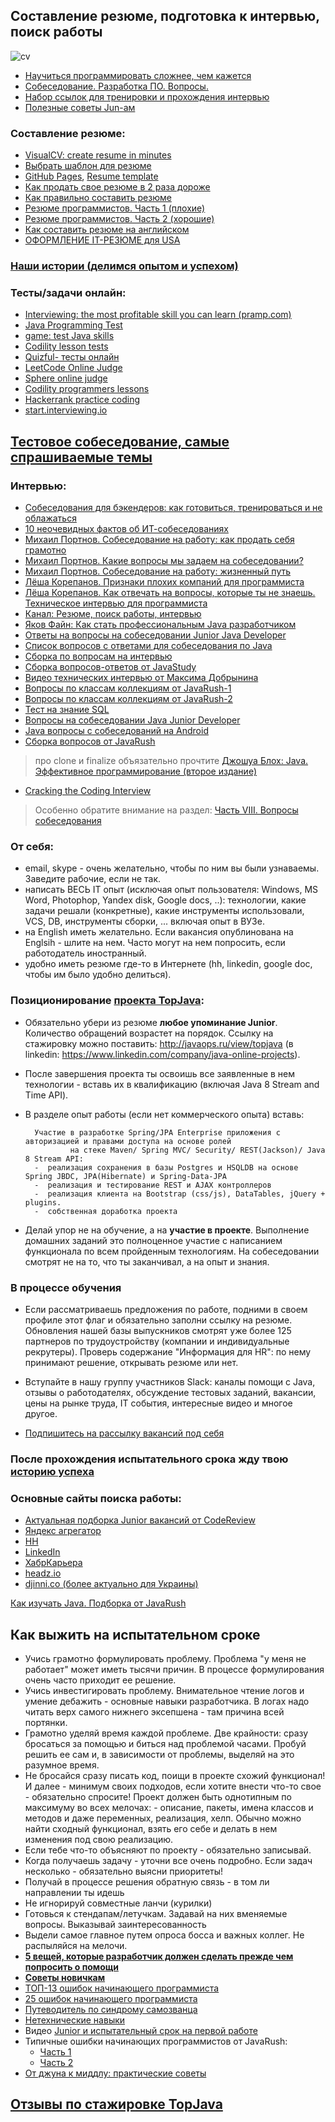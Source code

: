 ## Составление резюме, подготовка к интервью, поиск работы

![cv](https://cloud.githubusercontent.com/assets/13649199/10877471/93ea86b8-8157-11e5-9bfa-95e3fba75c58.jpg)

-  <a href="http://habrahabr.ru/company/ua-hosting/blog/272617/">Научиться программировать сложнее, чем кажется</a>
- [Собеседование. Разработка ПО. Вопросы.](https://drive.google.com/file/d/0B9Ye2auQ_NsFQVc2WUdCR0xvLWM/view?usp=sharing&resourcekey=0-HaWoRxoyboMSKjg5P2I1cQ)
- [Набор ссылок для тренировки и прохождения интервью](https://github.com/andreis/interview)
- [Полезные советы Jun-ам](https://github.com/JavaOPs)

### Составление резюме:
-  [VisualCV: create resume in minutes](https://www.visualcv.com/)
-  <a href="http://resumup.com/">Выбрать шаблон для резюме</a>
-  [GitHub Pages](https://pages.github.com/), <a href="https://github.com/jglovier/resume-template">Resume template</a>
-  <a href="http://lifehacker.ru/2015/04/07/33-lajfhaka-dlya-rezyume/">Как продать свое резюме в 2 раза дороже</a>
-  <a href="http://enjoy-job.ru/trudoustroistvo/kak-pravilno-sostavit-rezume/">Как правильно составить резюме</a>
-  <a href="http://habrahabr.ru/post/184332/">Резюме программистов. Часть 1 (плохие)</a>
-  <a href="http://habrahabr.ru/post/184372/">Резюме программистов. Часть 2 (хорошие)</a>
-  <a href="http://skyeng.ru/articles/sostavte-rezyume-na-anglijskom-450-primerov">Как составить резюме на английском</a>
-  <a href="http://blog.olegdubas.com/2013/03/17/resume/">ОФОРМЛЕНИЕ IT-РЕЗЮМЕ для USA</a>

### <a href="http://javaops.ru/story.html">Наши истории (делимся опытом и успехом)</a>

### Тесты/задачи онлайн:
- [Interviewing: the most profitable skill you can learn (pramp.com)](https://www.pramp.com/)
- [Java Programming Test](https://tests4geeks.com/java)
- <a href="http://www.javadeathmatch.com/">game: test Java skills</a>
- <a href="https://codility.com/programmers/lessons">Codility lesson tests</a>
- <a href="http://www.quizful.net/test">Quizful- тесты онлайн</a>
- <a href="https://leetcode.com/">LeetCode Online Judge</a>
- <a href="http://www.spoj.com/">Sphere online judge</a>
- <a href="https://codility.com/programmers/lessons/">Codility programmers lessons</a>
- <a href="https://www.hackerrank.com/">Hackerrank practice coding</a>
- [start.interviewing.io](https://start.interviewing.io/)

## [Тестовое собеседование, самые спрашиваемые темы](http://javaops.ru/interview/test.html)

### Интервью:
- [Собеседования для бэкендеров: как готовиться, тренироваться и не облажаться](https://habr.com/ru/companies/getmatch/articles/744760/)
- [10 неочевидных фактов об ИТ-собеседованиях](https://proglib.io/p/molchanie-intervyuera-ili-10-neochevidnyh-faktov-ob-it-sobesedovaniyah-2022-06-14)
- <a href="https://www.youtube.com/watch?v=Deb5wMHjBHY">Михаил Портнов. Собеседование на работу: как продать себя грамотно</a>
- <a href="https://www.youtube.com/watch?v=qKsc8PoHJwM">Михаил Портнов. Какие вопросы мы задаем на собеседовании?</a>
- <a href="https://www.youtube.com/watch?v=hry2CNuOxBg">Михаил Портнов. Собеседование на работу: жизненный путь</a>
- [Лёша Корепанов. Признаки плохих компаний для программиста](https://www.youtube.com/watch?v=Sj-WSWr-n7U)
- [Лёша Корепанов. Как отвечать на вопросы, которые ты не знаешь. Техническое интервью для программиста](https://www.youtube.com/watch?v=Beoh3tfgPEk)
- <a href="https://www.youtube.com/playlist?list=PL7XXjge0nKZczMtQbNk9c2cplvuLZomTh">Канал: Резюме, поиск работы, интервью</a>
-  <a href="https://www.youtube.com/watch?v=ft0Nj8Cm9kk">Яков Файн: Как стать профессиональным Java разработчиком</a>
-  <a href="https://jsehelper.blogspot.ru/p/blog-page.html">Ответы на вопросы на собеседовании Junior Java Developer</a>
-  <a href="http://javastudy.ru/interview/list-of-question-java-interview/">Список вопросов с ответами для собеседования по Java</a>
-  <a href="https://github.com/MaximAbramchuck/awesome-interviews#java">Сборка по вопросам на интервью</a>
-  <a href="http://javastudy.ru/category/interview/">Сборка вопросов-ответов от JavaStudy</a>
-  [Видео технических интервью от Максима Добрынина](https://www.youtube.com/playlist?list=PLxqzxxW1gWwJvVK11R_lJKAlP_9m3Gu2H)
- [Вопросы по классам коллекциям от JavaRush-1](http://info.javarush.ru/translation/2013/10/08/Часто-задаваемые-на-собеседованиях-вопросы-по-классам-коллекциям-в-Java-Часть-1-.html)
- [Вопросы по классам коллекциям от JavaRush-2](http://info.javarush.ru/translation/2013/10/08/Часто-задаваемые-на-собеседованиях-вопросы-по-классам-коллекциям-в-Java-Часть-2-.html)
-  <a href="http://habrahabr.ru/post/181033/">Тест на знание SQL</a>
-  <a href="http://jsehelper.blogspot.ru/p/blog-page.html">Вопросы на собеседовании Java Junior Developer</a>
-  <a href="https://play.google.com/store/apps/details?id=com.ab.jiq">Java вопросы с собеседований на Android</a>
-  <a href="https://drive.google.com/file/d/0B9Ye2auQ_NsFLTRFY293RUVPVms/view?usp=sharing&resourcekey=0-TXwkTG380W0Dm04cdZa4NA">Сборка вопросов от JavaRush</a>
> про clone и finalize объязательно прочтите <a href="http://www.ozon.ru/context/detail/id/24828676/">Джошуа Блох: Java. Эффективное программирование (второе издание)</a>

-  <a href="http://bookvoed.ru/book?id=2593572">Cracking the Coding Interview</a>
> Особенно обратите внимание на раздел: <a href="http://storage.piter.com/upload/contents/978545901120/978545901120_X.pdf">Часть VIII. Вопросы собеседования</a>


### От себя:
-  email, skype - очень желательно, чтобы по ним вы были узнаваемы. Заведите рабочие, если не так.
-  написать ВЕСЬ IT опыт (исключая опыт пользователя: Windows, MS Word, Photophop, Yandex disk, Google docs, ..): технологии, какие задачи решали (конкретные), какие инструменты использовали, VCS, DB, инструменты сборки, ... включая опыт в ВУЗе.
-  на English иметь желательно. Если вакансия опублинована на Englsih - шлите на нем. Часто могут на нем попросить, если работодатель иностранный.
-  удобно иметь резюме где-то в Интернете (hh, linkedin, google doc, чтобы им было удобно делиться).

### Позиционирование <a href="https://github.com/JavaOPs/topjava/blob/master/description.md">проекта TopJava</a>:
- Обязательно убери из резюме **любое упоминание Junior**. Количество обращений возрастет на порядок. Ссылку на стажировку можно поставить: http://javaops.ru/view/topjava (в linkedin: https://www.linkedin.com/company/java-online-projects).
-  После завершения проекта ты освоишь все заявленные в нем технологии - вставь их в квалификацию (включая Java 8 Stream and Time API). 
- В разделе опыт работы (если нет коммерческого опыта) вставь:

        Участие в разработке Spring/JPA Enterprise приложения c авторизацией и правами доступа на основе ролей 
                на стеке Maven/ Spring MVC/ Security/ REST(Jackson)/ Java 8 Stream API:
        -  реализация сохранения в базы Postgres и HSQLDB на основе Spring JBDC, JPA(Hibernate) и Spring-Data-JPA
        -  реализация и тестирование REST и AJAX контроллеров
        -  реализация клиента на Bootstrap (css/js), DataTables, jQuery + plugins.
        -  собственная доработка проекта

- Делай упор не на обучение, а на **участие в проекте**. Выполнение домашних заданий это полноценное участие с написанием функционала по всем пройденным технологиям. На собеседовании смотрят не на то, что ты заканчивал, а на опыт и знания.

### В процессе обучения
- Если рассматриваешь предложения по работе, подними в своем профиле этот флаг и обязательно заполни ссылку на резюме. Обновления нашей базы выпускников смотрят уже более 125 партнеров по трудоустройству (компании и индивидуальные рекрутеры). Проверь содержание "Информация для HR": по нему принимают решение, открывать резюме или нет.

- Вступайте в нашу группу участников Slack: каналы помощи с Java, отзывы о работодателях, обсуждение тестовых заданий, вакансии, цены на рынке труда, IT события, интересные видео и многое другое.

- <a href="https://vk.com/javawebinar?w=wall-58538268_414">Подпишитесь на рассылку вакансий под себя</a>

### После прохождения испытательного срока жду твою [историю успеха](http://javaops.ru/view/story)

### Основные сайты поиска работы:
- [Актуальная подборка Junior вакансий от CodeReview](https://jobs.yourcodereview.com/jobs?utm_source=partner&utm_medium=javaops&utm_campaign=landing)
- <a href="https://rabota.yandex.ru/search?job_industry=275&text=java">Яндекс агрегатор</a>
- <a href="hh.ru">HH</a>
- <a href="https://www.linkedin.com/">LinkedIn</a>
- <a href="https://career.habr.com/">ХабрКарьера</a>
- [headz.io](https://app.headz.io/candidates/new)
- <a href="http://djinni.co/">djinni.co (более актуально для Украины)</a>

[Как изучать Java. Подборка от JavaRush](https://javarush.ru/groups/posts/3538-v-zakladki-kak-izuchatjh-java-boljhshaja-podborka-po-planu-obuchenija-instrumentam-i-poiskam-mo)  
<h2 id="probation">Как выжить на испытательном сроке</h2>

- Учись грамотно формулировать проблему. Проблема "у меня не работает" может иметь тысячи причин. В
                процессе формулирования очень часто приходит ее решение.
- Учись инвестигировать проблему. Внимательное чтение логов и умение дебажить - основные навыки
                разработчика. В логах надо читать верх самого нижнего эксепшена - там причина всей портянки.
- Грамотно уделяй время каждой проблеме. Две крайности: сразу бросаться за помощью и
                биться над проблемой часами.
                Пробуй решить ее сам и, в зависимости от проблемы, выделяй на это разумное время.
- Не бросайся сразу писать код, поищи в проекте схожий функционал! И далее - минимум своих подходов, если хотите внести что-то свое - обязательно спросите!
Проект должен быть однотипным по максимуму во всех мелочах: - описание, пакеты, имена классов и методов и даже переменных, реализация, хелп.
Обычно можно найти сходный функционал, взять его себе и делать в нем изменения под свою реализацию. 
- Если тебе что-то объясняют по проекту - обязательно записывай.
- Когда получаешь задачу - уточни все очень подробно. Если задач несколько - обязательно выясни приоритеты!
- Получай в процессе решения обратную связь - в том ли направлении ты идешь
- Не игнорируй совместные ланчи (курилки)
- Готовься к стендапам/летучкам. Задавай на них вменяемые вопросы. Выказывай заинтересованность
- Выдели самое главное путем опроса босса и важных коллег. Не распыляйся на мелочи.</li>
- [**5 вещей, которые разработчик должен сделать прежде чем попросить о помощи**](https://techrocks.ru/2018/07/16/5-things-a-developer-should-do-before-asking-for-help/)
- [**Советы новичкам**](http://blog.csssr.ru/2016/09/19/how-to-be-a-beginner-developer)
- [ТОП-13 ошибок начинающего программиста](https://proglib.io/p/beginners-fails/)
- [25 ошибок начинающего программиста](https://habr.com/ru/post/413129/)
- [Путеводитель по синдрому самозванца](https://vc.ru/hr/167443-eshche-odin-putevoditel-po-sindromu-samozvanca-korni-prichiny-simptomy-i-posledstviya-chast-1)
- [Нетехнические навыки](https://tproger.ru/experts/softskills-for-job)
- Видео [Junior и испытательный срок на первой работе](https://www.youtube.com/watch?v=GsGlsCbok-c)
- Типичные ошибки начинающих программистов от JavaRush:
  - [Часть 1](https://javarush.ru/groups/posts/3044-razbor-tipichnihkh-oshibok-nachinajujshikh-programmistov-chastjh-1)
  - [Часть 2](https://javarush.ru/groups/posts/3055-razbor-tipichnihkh-oshibok-nachinajujshikh-programmistov-chastjh-2)
- [От джуна к миддлу: практические советы](https://tproger.ru/articles/ot-dzhuna-k-middlu-prakticheskie-sovety)
## [Отзывы по стажировке TopJava](https://vk.com/topic-74381644_30447246)

